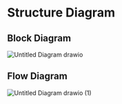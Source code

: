 # Structure Diagram
## Block Diagram

![Untitled Diagram drawio](https://user-images.githubusercontent.com/94183432/144078636-6e5a779a-71d6-4830-8d2d-fb6793fbf131.png)


## Flow Diagram
![Untitled Diagram drawio (1)](https://user-images.githubusercontent.com/94183432/144081834-97021358-b6a3-4bca-a1ec-d1a5edfd9858.png)
